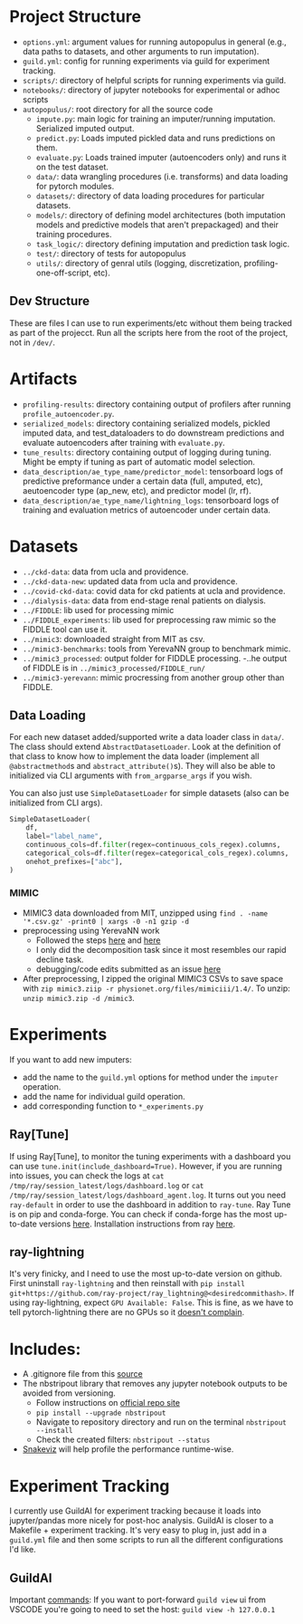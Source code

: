 # Project Structure
- `options.yml`: argument values for running autopopulus in general (e.g., data paths to datasets, and other arguments to run imputation).
- `guild.yml`: config for running experiments via guild for experiment tracking.
- `scripts/`: directory of helpful scripts for running experiments via guild.
- `notebooks/`: directory of jupyter notebooks for experimental or adhoc scripts
- `autopopulus/`: root directory for all the source code
  - `impute.py`: main logic for training an imputer/running imputation. Serialized imputed output.
  - `predict.py`: Loads imputed pickled data and runs predictions on them.
  - `evaluate.py`: Loads trained imputer (autoencoders only) and runs it on the test dataset.
  - `data/`: data wrangling procedures (i.e. transforms) and data loading for pytorch modules.
  - `datasets/`: directory of data loading procedures for particular datasets.
  - `models/`: directory of defining model architectures (both imputation models and predictive models that aren't prepackaged) and their training procedures.
  - `task_logic/`: directory defining imputation and prediction task logic.
  - `test/`: directory of tests for autopopulus
  - `utils/`: directory of genral utils (logging, discretization,  profiling-one-off-script, etc).

## Dev Structure
These are files I can use to run experiments/etc without them being tracked as part of the projecct.
Run all the scripts here from the root of the project, not in `/dev/`. 

# Artifacts
- `profiling-results`: directory containing output of profilers after running `profile_autoencoder.py`.
- `serialized_models`: directory containing serialized models, pickled imputed data, and test_dataloaders to do downstream predictions and evaluate autoencoders after training with `evaluate.py`.
- `tune_results`: directory containing output of logging during tuning. Might be empty if tuning as part of automatic model selection.
- `data_description/ae_type_name/predictor_model`: tensorboard logs of predictive preformance under a certain data (full, amputed, etc), aeutoencoder type (ap_new, etc), and predictor model (lr, rf).
- `data_description/ae_type_name/lightning_logs`: tensorboard logs of training and evaluation metrics of autoencoder under certain data.

# Datasets
- `../ckd-data`: data from ucla and providence.
- `../ckd-data-new`: updated data from ucla and providence.
- `../covid-ckd-data`: covid data for ckd patients at ucla and providence.
- `../dialysis-data`: data from end-stage renal patients on dialysis.
- `../FIDDLE`: lib used for processing mimic
- `../FIDDLE_experiments`: lib used for preprocessing raw mimic so the FIDDLE tool can use it.
- `../mimic3`: downloaded straight from MIT as csv.
- `../mimic3-benchmarks`: tools from YerevaNN group to benchmark mimic.
- `../mimic3_processed`: output folder for FIDDLE processing.
  -..he output of FIDDLE is in `../mimic3_processed/FIDDLE_run/`
- `../mimic3-yerevann`: mimic procressing from another group other than FIDDLE.

## Data Loading
For each new dataset added/supported write a data loader class in `data/`.
The class should extend `AbstractDatasetLoader`. Look at the definition of that class to know how to implement the data loader (implement all `@abstractmethod`s and `abstract_attribute()`s). They will also be able to initialized via CLI arguments with `from_argparse_args` if you wish.

You can also just use `SimpleDatasetLoader` for simple datasets (also can be initialized from CLI args).
```python
SimpleDatasetLoader(
    df,
    label="label_name",
    continuous_cols=df.filter(regex=continuous_cols_regex).columns,
    categorical_cols=df.filter(regex=categorical_cols_regex).columns,
    onehot_prefixes=["abc"],
)
```

### MIMIC
- MIMIC3 data downloaded from MIT, unzipped using `find . -name '*.csv.gz' -print0 | xargs -0 -n1 gzip -d`
- preprocessing using YerevaNN work
  - Followed the steps [here](https://github.com/YerevaNN/mimic3-benchmarks#building-a-benchmark) and [here](https://github.com/YerevaNN/mimic3-benchmarks#train--validation-split)
  - I only did the decomposition task since it most resembles our rapid decline task.
  - debugging/code edits submitted as an issue [here](https://github.com/YerevaNN/mimic3-benchmarks/issues/102)
- After preprocessing, I zipped the original MIMIC3 CSVs to save space with `zip mimic3.ziip -r physionet.org/files/mimiciii/1.4/`. To unzip: `unzip mimic3.zip -d /mimic3`.

# Experiments
If you want to add new imputers:
  - add the name to the `guild.yml` options for method under the `imputer` operation.
  - add the name for individual guild operation.
  - add corresponding function to `*_experiments.py`

## Ray[Tune]
If using Ray[Tune], to monitor the tuning experiments with a dashboard you can use `tune.init(include_dashboard=True)`.
However, if you are running into issues, you can check the logs at `cat /tmp/ray/session_latest/logs/dashboard.log` or `cat /tmp/ray/session_latest/logs/dashboard_agent.log`.
It turns out you need `ray-default` in order to use the dashboard in addition to `ray-tune`.
Ray Tune is on pip and conda-forge. You can check if conda-forge has the most up-to-date versions [here](https://github.com/conda-forge/ray-packages-feedstock).
Installation instructions from ray [here](https://docs.ray.io/en/latest/ray-overview/installation.html#installing-from-conda-forge).

## ray-lightning
It's very finicky, and I need to use the most up-to-date version on github.
First uninstall `ray-lightning` and then reinstall with `pip install git+https://github.com/ray-project/ray_lightning@<desiredcommithash>`.
If using ray-lightning, expect `GPU Available: False`.
This is fine, as we have to tell pytorch-lightning there are no GPUs so it [doesn't complain](https://github.com/ray-project/ray_lightning/issues/64).

# Includes:

- A .gitignore file from this [source](https://raw.githubusercontent.com/github/gitignore/master/Python.gitignore)
- The nbstripout library that removes any jupyter notebook outputs to be avoided from versioning.
  - Follow instructions on [official repo site](https://github.com/kynan/nbstripout)
  - `pip install --upgrade nbstripout`
  - Navigate to repository directory and run on the terminal `nbstripout --install`
  - Check the created filters: `nbstripout --status`
- [Snakeviz](https://jiffyclub.github.io/snakeviz/) will help profile the performance runtime-wise.

# Experiment Tracking
I currently use GuildAI for experiment tracking because it loads into jupyter/pandas more nicely for post-hoc analysis.
GuildAI is closer to a Makefile + experiment tracking.
It's very easy to plug in, just add in a `guild.yml` file and then some scripts to run all the different configurations I'd like.

## GuildAI

Important [commands](https://my.guild.ai/t/commands-cheatsheet/193):
If you want to port-forward `guild view` ui from VSCODE you're going to need to set the host: `guild view -h 127.0.0.1`